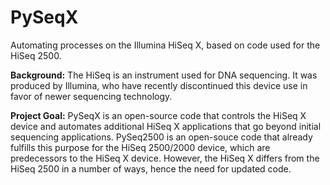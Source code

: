 # PySeqX
Automating processes on the Illumina HiSeq X, based on code used for the HiSeq 2500.

**Background:**
The HiSeq is an instrument used for DNA sequencing. 
It was produced by Illumina, who have recently discontinued this device use in favor of newer sequencing technology.

**Project Goal:**
PySeqX is an open-source code that controls the HiSeq X device and automates additional HiSeq X applications that go beyond initial sequencing applications. 
PySeq2500 is an open-souce code that already fulfills this purpose for the HiSeq 2500/2000 device, which are predecessors to the HiSeq X device. However, the HiSeq X differs from the HiSeq 2500 in a number of ways, hence the need for updated code.
